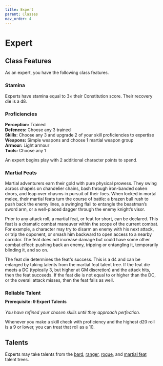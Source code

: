 ```yaml
---
title: Expert
parent: Classes
nav_order: 4
---
```


# Expert

## Class Features
As an expert, you have the following class features.

### Stamina
Experts have stamina equal to 3× their Constitution score. Their recovery die is a d8.

### Proficiencies
**Perception:** Trained<br>
**Defences:** Choose any 3 trained<br>
**Skills:** Choose any 3 and upgrade 2 of your skill proficiencies to expertise<br>
**Weapons:** Simple weapons and choose 1 martial weapon group<br>
**Armour:** Light armour<br>
**Tools:** Choose any 1

An expert begins play with 2 additional character points to spend.

### Martial Feats
Martial adventurers earn their gold with pure physical prowess. They swing across chapels on chandelier chains, bash through iron-banded oaken doors, and leap over chasms in pursuit of their foes. When locked in mortal melee, their martial feats turn the course of battle: a brazen bull rush to push back the enemy lines, a swinging flail to entangle the beastman’s sword arm, or a well-placed dagger through the enemy knight’s visor.

Prior to any attack roll, a martial feat, or feat for short, can be declared. This feat is a dramatic combat maneuver within the scope of the current combat. For example, a character may try to disarm an enemy with his next attack, or trip the opponent, or smash him backward to open access to a nearby corridor. The feat does not increase damage but could have some other combat effect: pushing back an enemy, tripping or entangling it, temporarily blinding it, and so on.

The feat die determines the feat's success. This is a d4 and can be enlarged by taking talents from the martial feat talent tree. If the feat die meets a DC (typically 3, but higher at GM discretion) and the attack hits, then the feat succeeds. If the feat die is not equal to or higher than the DC, or the overall attack misses, then the feat fails as well.

### Reliable Talent

<div style="margin-top:-10px;"></div>

#### **Prerequisite:** 9 Expert Talents
*You have refined your chosen skills until they approach perfection.*

Whenever you make a skill check with proficiency and the highest d20 roll is a 9 or lower, you can treat that roll as a 10.

## Talents
Experts may take talents from the [bard](https://stormchaserroleplaying.com/stormchaserRPG/Talents/Bard/), [ranger](https://stormchaserroleplaying.com/stormchaserRPG/Talents/Ranger/), [rogue](https://stormchaserroleplaying.com/stormchaserRPG/Talents/Rogue/), and [martial feat](https://stormchaserroleplaying.com/stormchaserRPG/Talents/Martial/) talent trees.
